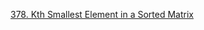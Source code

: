 [378. Kth Smallest Element in a Sorted Matrix](https://leetcode.com/problems/kth-smallest-element-in-a-sorted-matrix/)
